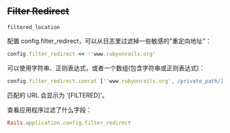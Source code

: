 ## ~~Filter Redirect~~

```
filtered_location
```

配置 config.filter_redirect，可以从日志里过滤掉一些敏感的"重定向地址"：

```ruby
config.filter_redirect << ''www.rubyonrails.org'
```

可以使用字符串、正则表达式，或者一个数组(包含字符串或正则表达式)：

```ruby
config.filter_redirect.concat [''www.rubyonrails.org', /private_path/]
```

匹配的 URL 会显示为 '[FILTERED]'。

查看应用程序过滤了什么字段：

```ruby
Rails.application.config.filter_redirect
```
